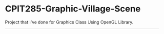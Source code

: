# CPIT285-Graphic-Village-Scene
Project that I've done for Graphics Class Using OpenGL Library.
______________________________________________________________________________

